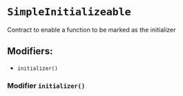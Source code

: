 # `SimpleInitializeable`

Contract to enable a function to be marked as the initializer

## Modifiers:

- `initializer()`

### Modifier `initializer()`
